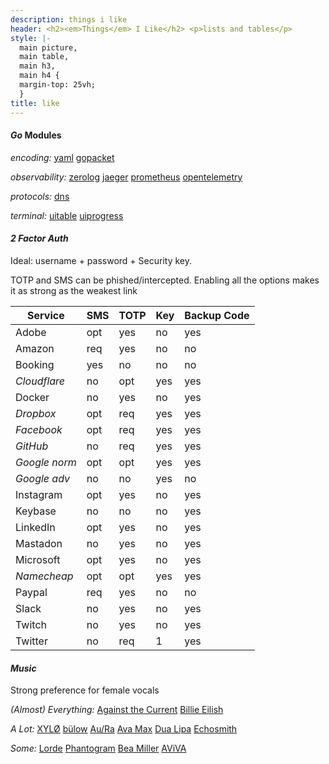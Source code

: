 ```yaml
---
description: things i like
header: <h2><em>Things</em> I Like</h2> <p>lists and tables</p>
style: |-
  main picture,
  main table,
  main h3,
  main h4 {
  margin-top: 25vh;
  }
title: like
---
```


#### _Go_ Modules

_encoding:_
[yaml](https://pkg.go.dev/sigs.k8s.io/yaml)
[gopacket](https://pkg.go.dev/github.com/google/gopacket)

_observability:_
[zerolog](https://pkg.go.dev/github.com/rs/zerolog)
[jaeger](https://pkg.go.dev/github.com/uber/jaeger-client-go)
[prometheus](https://pkg.go.dev/github.com/prometheus/client_golang/prometheus)
[opentelemetry](https://pkg.go.dev/go.opentelemetry.io/otel)

_protocols:_
[dns](https://pkg.go.dev/github.com/miekg/dns)

_terminal:_
[uitable](https://pkg.go.dev/github.com/gosuri/uitable)
[uiprogress](https://pkg.go.dev/github.com/gosuri/uiprogress)

<!--
- [auth](https://github.com/avelino/awesome-go#authentication-and-oauth)
- [cli](https://github.com/avelino/awesome-go#standard-cli)
- [config](https://github.com/avelino/awesome-go#configuration)
- [data](https://github.com/avelino/awesome-go#database)
- [tui](https://github.com/avelino/awesome-go#advanced-console-uis)
- [uuid](https://github.com/avelino/awesome-go#uuid)
-->

#### _2 Factor Auth_

Ideal: username + password + Security key.

TOTP and SMS can be phished/intercepted.
Enabling all the options makes it as strong as the weakest link

| Service       | SMS | TOTP | Key | Backup Code |
| ------------- | --- | ---- | --- | ----------- |
| Adobe         | opt | yes  | no  | yes         |
| Amazon        | req | yes  | no  | no          |
| Booking       | yes | no   | no  | no          |
| _Cloudflare_  | no  | opt  | yes | yes         |
| Docker        | no  | yes  | no  | yes         |
| _Dropbox_     | opt | req  | yes | yes         |
| _Facebook_    | opt | req  | yes | yes         |
| _GitHub_      | no  | req  | yes | yes         |
| _Google norm_ | opt | opt  | yes | yes         |
| _Google adv_  | no  | no   | yes | no          |
| Instagram     | opt | yes  | no  | yes         |
| Keybase       | no  | no   | no  | yes         |
| LinkedIn      | opt | yes  | no  | yes         |
| Mastadon      | no  | yes  | no  | yes         |
| Microsoft     | opt | yes  | no  | yes         |
| _Namecheap_   | opt | opt  | yes | yes         |
| Paypal        | req | yes  | no  | no          |
| Slack         | no  | yes  | no  | yes         |
| Twitch        | no  | yes  | no  | yes         |
| Twitter       | no  | req  | 1   | yes         |

#### _Music_

Strong preference for female vocals

_(Almost) Everything:_
[Against the Current](https://www.youtube.com/user/againstthecurrentNY)
[Billie Eilish](https://www.youtube.com/channel/UCiGm_E4ZwYSHV3bcW1pnSeQ)

_A Lot:_
[XYLØ](https://www.youtube.com/channel/UCjGluI_WgtTXBTQDDtNcCVw)
[bülow](https://www.youtube.com/channel/UC-hp6SaSjmy2_30BxNNQ4gQ)
[Au/Ra](https://www.youtube.com/user/JamieLouStenzel)
[Ava Max](https://www.youtube.com/channel/UCOwgc8DswjoBMuuUU2ScPvQ)
[Dua Lipa](https://www.youtube.com/user/DuaLipa1)
[Echosmith](https://www.youtube.com/user/RSGBANDTV)

_Some:_
[Lorde](https://www.youtube.com/user/LordeMusic)
[Phantogram](https://www.youtube.com/user/PhantogramMusic)
[Bea Miller](https://www.youtube.com/user/beabuzz1727)
[AViVA](https://www.youtube.com/channel/UCQElSu32ovAEvbhyo2o_8aQ)
